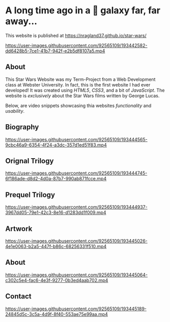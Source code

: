 # A long time ago in a 🌌 galaxy far, far away...  
This website is published at https://nragland37.github.io/star-wars/

https://user-images.githubusercontent.com/92565109/193442582-dd6428b5-7ce1-41b7-942f-e2b5df8107a5.mp4


## About
This Star Wars Website was my Term-Project from a Web Development class at Webster University. In fact, this is the first website I had ever developed! It was created using *HTML5*, *CSS3*, and a bit of *JavaScript*. The website is *exclusively* about the Star Wars films written by George Lucas. 


Below, are video snippets showcasing thia websites *functionality* and *usability*.          

## Biography

https://user-images.githubusercontent.com/92565109/193444565-9cbc46a9-6354-4f24-a3dc-357d1ed51f83.mp4

## Orignal Trilogy

https://user-images.githubusercontent.com/92565109/193444745-6f186ade-d8d2-4d0a-87b7-990ab871fcce.mp4

## Prequel Trilogy

https://user-images.githubusercontent.com/92565109/193444937-3967dd05-79e1-42c3-8e16-d1283dd1f009.mp4

## Artwork

https://user-images.githubusercontent.com/92565109/193445026-4e1e0063-b2a5-447f-b86c-68256331f510.mp4

## About

https://user-images.githubusercontent.com/92565109/193445064-c302c5e4-fac6-4e3f-9277-0b3ed4aab702.mp4

## Contact

https://user-images.githubusercontent.com/92565109/193445189-24845d5c-3c5a-4d9f-8f40-553ae75e99aa.mp4
